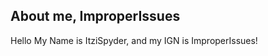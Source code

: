 ## About me, ImproperIssues

<div class="hello">
    Hello My Name is ItziSpyder, and my IGN is ImproperIssues!
</div>
